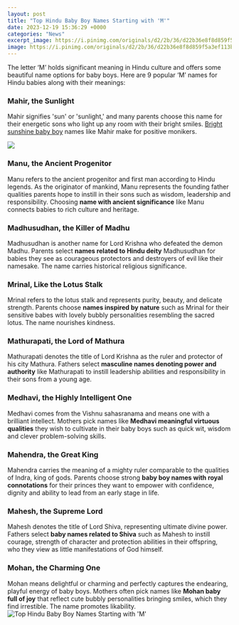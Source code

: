 ```yaml
---
layout: post
title: "Top Hindu Baby Boy Names Starting with 'M'"
date: 2023-12-19 15:36:29 +0000
categories: "News"
excerpt_image: https://i.pinimg.com/originals/d2/2b/36/d22b36e8f8d859f5a3ef113bbec78509.jpg
image: https://i.pinimg.com/originals/d2/2b/36/d22b36e8f8d859f5a3ef113bbec78509.jpg
---
```


The letter ‘M’ holds significant meaning in Hindu culture and offers some beautiful name options for baby boys. Here are 9 popular ‘M’ names for Hindu babies along with their meanings:
### Mahir, the Sunlight
Mahir signifies 'sun' or 'sunlight,' and many parents choose this name for their energetic sons who light up any room with their bright smiles. [Bright sunshine baby boy](https://store.fi.io.vn/collection/dachshund) names like Mahir make for positive monikers. 

![](https://i.pinimg.com/originals/ed/6d/95/ed6d958be9fd8d3547b04550b7624811.jpg)
### Manu, the Ancient Progenitor  
Manu refers to the ancient progenitor and first man according to Hindu legends. As the originator of mankind, Manu represents the founding father qualities parents hope to instill in their sons such as wisdom, leadership and responsibility. Choosing **name with ancient significance** like Manu connects babies to rich culture and heritage.
### Madhusudhan, the Killer of Madhu
Madhusudhan is another name for Lord Krishna who defeated the demon Madhu. Parents select **names related to Hindu deity** Madhusudhan for babies they see as courageous protectors and destroyers of evil like their namesake. The name carries historical religious significance.
### Mrinal, Like the Lotus Stalk
Mrinal refers to the lotus stalk and represents purity, beauty, and delicate strength. Parents choose **names inspired by nature** such as Mrinal for their sensitive babes with lovely bubbly personalities resembling the sacred lotus. The name nourishes kindness. 
### Mathurapati, the Lord of Mathura
Mathurapati denotes the title of Lord Krishna as the ruler and protector of his city Mathura. Fathers select **masculine names denoting power and authority** like Mathurapati to instill leadership abilities and responsibility in their sons from a young age.
### Medhavi, the Highly Intelligent One  
Medhavi comes from the Vishnu sahasranama and means one with a brilliant intellect. Mothers pick names like **Medhavi meaningful virtuous qualities** they wish to cultivate in their baby boys such as quick wit, wisdom and clever problem-solving skills. 
### Mahendra, the Great King
Mahendra carries the meaning of a mighty ruler comparable to the qualities of Indra, king of gods. Parents choose strong **baby boy names with royal connotations** for their princes they want to empower with confidence, dignity and ability to lead from an early stage in life.
### Mahesh, the Supreme Lord
Mahesh denotes the title of Lord Shiva, representing ultimate divine power. Fathers select **baby names related to Shiva** such as Mahesh to instill courage, strength of character and protection abilities in their offspring, who they view as little manifestations of God himself.  
### Mohan, the Charming One
Mohan means delightful or charming and perfectly captures the endearing, playful energy of baby boys. Mothers often pick names like **Mohan baby full of joy** that reflect cute bubbly personalities bringing smiles, which they find irrestible. The name promotes likability.
![Top Hindu Baby Boy Names Starting with 'M'](https://i.pinimg.com/originals/d2/2b/36/d22b36e8f8d859f5a3ef113bbec78509.jpg)
